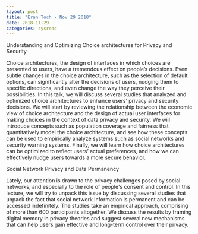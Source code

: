 ```yaml
---
layout: post
title: "Eran Toch - Nov 29 2018"
date: 2018-11-29
categories: sysread
---
```


Understanding and Optimizing Choice architectures for Privacy and Security

Choice architectures, the design of interfaces in which choices are presented to users, have a tremendous effect on people’s decisions. Even subtle changes in the choice architecture, such as the selection of default options, can significantly alter the decisions of users, nudging them to specific directions, and even change the way they perceive their possibilities. In this talk, we will discuss several studies that analyzed and optimized choice architectures to enhance users’ privacy and security decisions. We will start by reviewing the relationship between the economic view of choice architecture and the design of actual user interfaces for making choices in the context of data privacy and security. We will introduce concepts such as population coverage and fairness that quantitatively model the choice architecture, and see how these concepts can be used to empirically analyze systems such as social networks and security warning systems. Finally, we will learn how choice architectures can be optimized to reflect users’ actual preferences, and how we can effectively nudge users towards a more secure behavior. 

Social Network Privacy and Data Permanency

Lately, our attention is drawn to the privacy challenges posed by social networks, and especially to the role of people's consent and control. In this lecture, we will try to unpack this issue by discussing several studies that unpack the fact that social network information is permanent and can be accessed indefinitely. The studies take an empirical approach, comprising of more than 600 participants altogether. We discuss the results by framing digital memory in privacy theories and suggest several new mechanisms that can help users gain effective and long-term control over their privacy.

